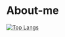 # About-me
[![Top Langs](https://github-readme-stats.vercel.app/api/top-langs/?username=Goncalo24)](https://github.com/anuraghazra/github-readme-stats)
